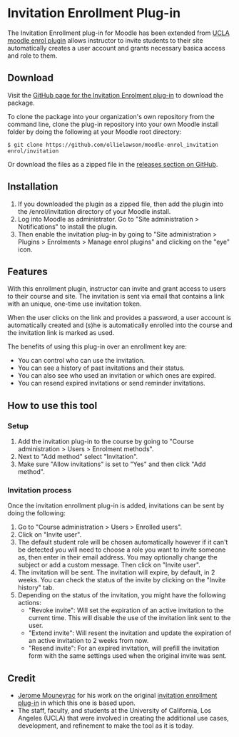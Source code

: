 # Invitation Enrollment Plug-in

The Invitation Enrollment plug-in for Moodle has been extended from [UCLA moodle enrol plugin](https://github.com/ucla/moodle-enrol_invitation) allows instructor to invite
students to their site automatically creates a user account and grants necessary basica access and role to them.

## Download

Visit the [GitHub page for the Invitation Enrolment plug-in](https://github.com/ollielawson/moodle-enrol_invitation) to download the package.

To clone the package into your organization's own repository from the command
line, clone the plug-in repository into your own Moodle install folder by 
doing the following at your Moodle root directory:

    $ git clone https://github.com/ollielawson/moodle-enrol_invitation enrol/invitation
    
Or download the files as a zipped file in the [releases section on GitHub](https://github.com/ollielawson/moodle-enrol_invitation/releases).

## Installation

1. If you downloaded the plugin as a zipped file, then add the plugin into the /enrol/invitation directory of your Moodle install.
2. Log into Moodle as administrator.  Go to "Site administration > Notifications" to install the plugin.
3. Then enable the invitation plug-in by going to "Site administration > Plugins > Enrolments > Manage enrol plugins" and clicking on the "eye" icon.

## Features

With this enrollment plugin, instructor can invite and grant access to users to
their course and site.  The invitation is sent via email that contains a link
with an unique, one-time use invitation token. 

When the user clicks on the link and provides a password, a user account is automatically created and (s)he is automatically
enrolled into the course and the invitation link is marked as used.

The benefits of using this plug-in over an enrollment key are:

* You can control who can use the invitation.
* You can see a history of past invitations and their status. 
* You can also see who used an invitation or which ones are expired. 
* You can resend expired invitations or send reminder invitations.

## How to use this tool

### Setup

1. Add the invitation plug-in to the course by going to "Course administration > Users > Enrolment methods".
2. Next to "Add method" select "Invitation".
3. Make sure "Allow invitations" is set to "Yes" and then click "Add method".

### Invitation process

Once the invitation enrollment plug-in is added, invitations can be sent by
doing the following:

1. Go to "Course administration > Users > Enrolled users".
2. Click on "Invite user".
3. The default student role will be chosen automatically however if it can't be detected you will need to choose a role you want to invite someone as, then enter in their email address. You may optionally change the subject or add a custom message. Then click on "Invite user".
4. The invitation will be sent. The invitation will expire, by default, in 2 weeks. You can check the status of the invite by clicking on the "Invite history" tab.
5. Depending on the status of the invitation, you might have the following actions:
	* "Revoke invite": Will set the expiration of an active invitation to the current time. This will disable the use of the invitation link sent to the user.
	* "Extend invite": Will resent the invitation and update the expiration of an active invitation to 2 weeks from now.
	* "Resend invite": For an expired invitation, will prefill the invitation form with the same settings used when the original invite was sent.
	
## Credit

* [Jerome Mouneyrac](http://www.moodleitandme.com) for his work on the original [invitation enrollment plug-in](https://github.com/mouneyrac/moodle-enrol_invitation) in which this one is based upon.
* The staff, faculty, and students at the University of California, Los Angeles (UCLA) that were involved in creating the additional use cases, development, and refinement to make the tool as it is today.
